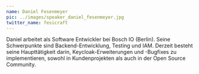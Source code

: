 ```yaml
---
name: Daniel Fesenmeyer
pic: ../images/speaker_daniel_fesenmeyer.jpg
twitter_name: fesicraft
---
```


Daniel arbeitet als Software Entwickler bei Bosch IO (Berlin). Seine Schwerpunkte sind Backend-Entwicklung, Testing und IAM.
Derzeit besteht seine Haupttätigkeit darin, Keycloak-Erweiterungen und -Bugfixes zu implementieren, sowohl in Kundenprojekten als auch in der Open Source Community.
